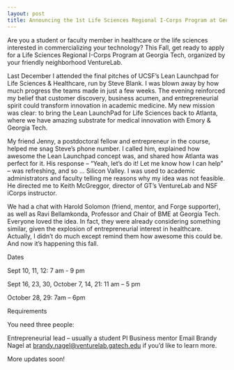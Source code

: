 ```yaml
---
layout: post
title: Announcing the 1st Life Sciences Regional I-Corps Program at Georgia Tech
---
```


Are you a student or faculty member in healthcare or the life sciences interested in commercializing your technology? This Fall, get ready to apply for a Life Sciences Regional I-Corps Program at Georgia Tech, organized by your friendly neighborhood VentureLab.

Last December I attended the final pitches of UCSF’s Lean Launchpad for Life Sciences & Healthcare, run by Steve Blank. I was blown away by how much progress the teams made in just a few weeks. The evening reinforced my belief that customer discovery, business acumen, and entrepreneurial spirit could transform innovation in academic medicine. My new mission was clear: to bring the Lean LaunchPad for Life Sciences back to Atlanta, where we have amazing substrate for medical innovation with Emory & Georgia Tech.

My friend Jenny, a postdoctoral fellow and entrepreneur in the course, helped me snag Steve’s phone number. I called him, explained how awesome the Lean Launchpad concept was, and shared how Atlanta was perfect for it. His response – “Yeah, let’s do it! Let me know how I can help” – was refreshing, and so … Silicon Valley. I was used to academic administrators and faculty telling me reasons why my idea was not feasible. He directed me to Keith McGreggor, director of GT’s VentureLab and NSF iCorps instructor.

We had a chat with Harold Solomon (friend, mentor, and Forge supporter), as well as Ravi Bellamkonda, Professor and Chair of BME at Georgia Tech. Everyone loved the idea. In fact, they were already considering something similar, given the explosion of entrepreneurial interest in healthcare. Actually, I didn’t do much except remind them how awesome this could be. And now it’s happening this fall.

Dates

Sept 10, 11, 12: 7 am - 9 pm

Sept 16, 23, 30, October 7, 14, 21: 11 am – 5 pm

October 28, 29: 7am – 6pm

Requirements

You need three people:

Entrepreneurial lead – usually a student
PI
Business mentor
Email Brandy Nagel at brandy.nagel@venturelab.gatech.edu if you’d like to learn more.

More updates soon!